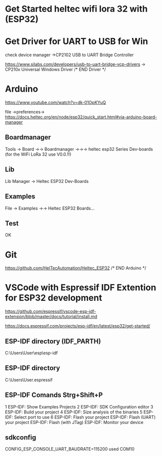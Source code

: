 # Get Started heltec wifi lora 32 with (ESP32)

# Get Driver for UART to USB for Win

check device manager
->CP2102 USB to UART Bridge Controller

https://www.silabs.com/developers/usb-to-uart-bridge-vcp-drivers
-> CP210x Universal Windows Driver
/* END Driver */

# Arduino
https://www.youtube.com/watch?v=dk-01OpKYuQ

file
->preferences->
https://docs.heltec.org/en/node/esp32/quick_start.html#via-arduino-board-manager

## Boardmanager
Tools
-> Board 
->-> Boardmanager
->->-> heltec esp32 Series Dev-boards (for the WiFi LoRa 32 use V0.0.1!)

## Lib
Lib Manager
-> Heltec ESP32 Dev-Boards

## Examples
File
-> Examples
->-> Heltec ESP32 Boards...

## Test
OK

# Git
https://github.com/HelTecAutomation/Heltec_ESP32
/* END Arduino */


# VSCode with Espressif IDF Extention for ESP32 development 

https://github.com/espressif/vscode-esp-idf-extension/blob/master/docs/tutorial/install.md

https://docs.espressif.com/projects/esp-idf/en/latest/esp32/get-started/


## ESP-IDF directory (IDF_PARTH)

C:\Users\User\esp\esp-idf

## ESP-IDF directory
C:\Users\User\.espressif

## ESP-IDF Comands Strg+Shift+P

1	ESP-IDF: Show Examples Projects
2	ESP-IDF: SDK Configuration editor
3	ESP-IDF: Build your project
4	ESP-IDF: Size analysis of the binaries
5	ESP-IDF: Select port to use
6	ESP-IDF: Flash your project
		ESP-IDF: Flash (UART) your project
		ESP-IDF: Flash (with JTag)
	ESP-IDF: Monitor your device

## sdkconfig
CONFIG_ESP_CONSOLE_UART_BAUDRATE=115200
used COM10






